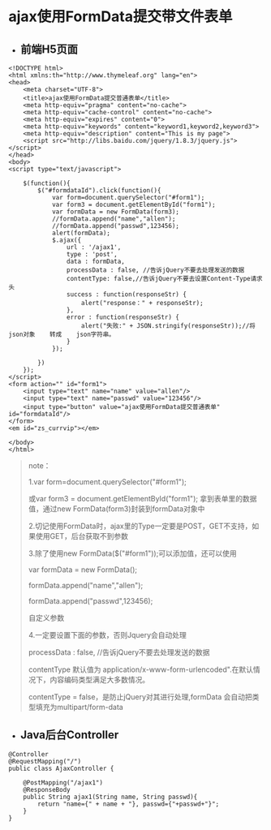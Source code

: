 # ajax使用FormData提交带文件表单

* ## **前端H5页面**

```
<!DOCTYPE html>
<html xmlns:th="http://www.thymeleaf.org" lang="en">
<head>
    <meta charset="UTF-8">
    <title>ajax使用FormData提交普通表单</title>
    <meta http-equiv="pragma" content="no-cache">
    <meta http-equiv="cache-control" content="no-cache">
    <meta http-equiv="expires" content="0">
    <meta http-equiv="keywords" content="keyword1,keyword2,keyword3">
    <meta http-equiv="description" content="This is my page">
    <script src="http://libs.baidu.com/jquery/1.8.3/jquery.js"></script>
</head>
<body>
<script type="text/javascript">

    $(function(){
        $("#formdataId").click(function(){
            var form=document.querySelector("#form1");
            var form3 = document.getElementById("form1");
            var formData = new FormData(form3);
            //formData.append("name","allen");
            //formData.append("passwd",123456);
            alert(formData);
            $.ajax({
                url : '/ajax1',
                type : 'post',
                data : formData,
                processData : false, //告诉jQuery不要去处理发送的数据
                contentType: false,//告诉jQuery不要去设置Content-Type请求头
                success : function(responseStr) {
                    alert("response：" + responseStr);
                },
                error : function(responseStr) {
                    alert("失败:" + JSON.stringify(responseStr));//将    json对象    转成    json字符串。
                }
            });

        })
    });
</script>
<form action="" id="form1">
    <input type="text" name="name" value="allen"/>
    <input type="text" name="passwd" value="123456"/>
    <input type="button" value="ajax使用FormData提交普通表单" id="formdataId"/>
</form>
<em id="zs_currvip"></em>

</body>
</html>
```

> note：
>
> 1.var form=document.querySelector\("\#form1"\);
>
> 或var form3 = document.getElementById\("form1"\);  拿到表单里的数据值，通过new FormData\(form3\)封装到formData对象中
>
> 2.切记使用FormData时，ajax里的Type一定要是POST，GET不支持，如果使用GET，后台获取不到参数
>
> 3.除了使用new FormData\($\("\#form1"\)\);可以添加值，还可以使用
>
> var formData = new FormData\(\);
>
> formData.append\("name","allen"\);
>
> formData.append\("passwd",123456\);
>
> 自定义参数
>
> 4.一定要设置下面的参数，否则Jquery会自动处理
>
> processData : false, //告诉jQuery不要去处理发送的数据
>
> contentType 默认值为 application/x-www-form-urlencoded".在默认情况下，内容编码类型满足大多数情况。
>
> contentType = false，是防止jQuery对其进行处理,formData 会自动把类型填充为multipart/form-data

* ## Java后台Controller

```
@Controller
@RequestMapping("/")
public class AjaxController {

    @PostMapping("/ajax1")
    @ResponseBody
    public String ajax1(String name, String passwd){
        return "name={" + name + "}, passwd={"+passwd+"}";
    }
}
```



